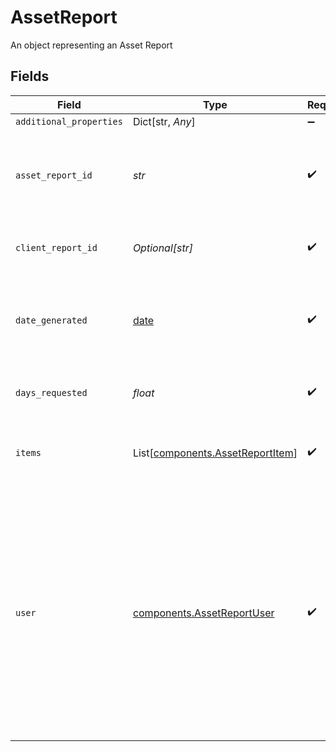 # AssetReport

An object representing an Asset Report


## Fields

| Field                                                                                                                                                                                                                                                                                        | Type                                                                                                                                                                                                                                                                                         | Required                                                                                                                                                                                                                                                                                     | Description                                                                                                                                                                                                                                                                                  |
| -------------------------------------------------------------------------------------------------------------------------------------------------------------------------------------------------------------------------------------------------------------------------------------------- | -------------------------------------------------------------------------------------------------------------------------------------------------------------------------------------------------------------------------------------------------------------------------------------------- | -------------------------------------------------------------------------------------------------------------------------------------------------------------------------------------------------------------------------------------------------------------------------------------------- | -------------------------------------------------------------------------------------------------------------------------------------------------------------------------------------------------------------------------------------------------------------------------------------------- |
| `additional_properties`                                                                                                                                                                                                                                                                      | Dict[str, *Any*]                                                                                                                                                                                                                                                                             | :heavy_minus_sign:                                                                                                                                                                                                                                                                           | N/A                                                                                                                                                                                                                                                                                          |
| `asset_report_id`                                                                                                                                                                                                                                                                            | *str*                                                                                                                                                                                                                                                                                        | :heavy_check_mark:                                                                                                                                                                                                                                                                           | A unique ID identifying an Asset Report. Like all Plaid identifiers, this ID is case sensitive.                                                                                                                                                                                              |
| `client_report_id`                                                                                                                                                                                                                                                                           | *Optional[str]*                                                                                                                                                                                                                                                                              | :heavy_check_mark:                                                                                                                                                                                                                                                                           | An identifier you determine and submit for the Asset Report.                                                                                                                                                                                                                                 |
| `date_generated`                                                                                                                                                                                                                                                                             | [date](https://docs.python.org/3/library/datetime.html#date-objects)                                                                                                                                                                                                                         | :heavy_check_mark:                                                                                                                                                                                                                                                                           | The date and time when the Asset Report was created, in [ISO 8601](https://wikipedia.org/wiki/ISO_8601) format (e.g. "2018-04-12T03:32:11Z").                                                                                                                                                |
| `days_requested`                                                                                                                                                                                                                                                                             | *float*                                                                                                                                                                                                                                                                                      | :heavy_check_mark:                                                                                                                                                                                                                                                                           | The duration of transaction history you requested                                                                                                                                                                                                                                            |
| `items`                                                                                                                                                                                                                                                                                      | List[[components.AssetReportItem](../../models/shared/assetreportitem.md)]                                                                                                                                                                                                                   | :heavy_check_mark:                                                                                                                                                                                                                                                                           | Data returned by Plaid about each of the Items included in the Asset Report.                                                                                                                                                                                                                 |
| `user`                                                                                                                                                                                                                                                                                       | [components.AssetReportUser](../../models/shared/assetreportuser.md)                                                                                                                                                                                                                         | :heavy_check_mark:                                                                                                                                                                                                                                                                           | The user object allows you to provide additional information about the user to be appended to the Asset Report. All fields are optional. The `first_name`, `last_name`, and `ssn` fields are required if you would like the Report to be eligible for Fannie Mae’s Day 1 Certainty™ program. |